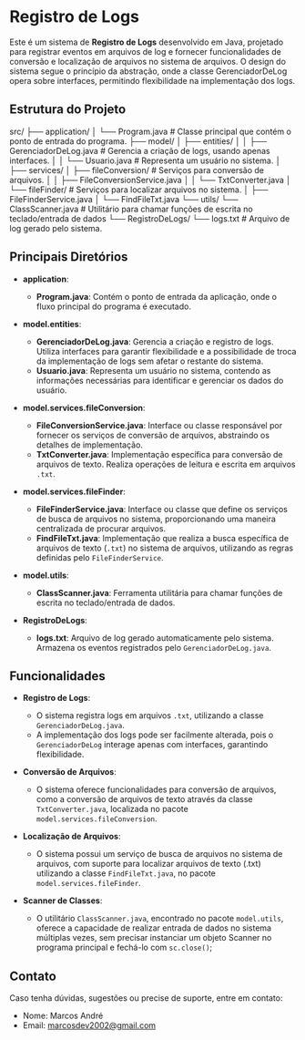 # Registro de Logs

Este é um sistema de **Registro de Logs** desenvolvido em Java, projetado para registrar eventos em arquivos de log e fornecer funcionalidades de conversão e localização de arquivos no sistema de arquivos. O design do sistema segue o princípio da abstração, onde a classe GerenciadorDeLog opera sobre interfaces, permitindo flexibilidade na implementação dos logs.

## Estrutura do Projeto

src/
├── application/
│   └── Program.java # Classe principal que contém o ponto de entrada do programa.
├── model/
│   ├── entities/
│   │   ├── GerenciadorDeLog.java # Gerencia a criação de logs, usando apenas interfaces.
│   │   └── Usuario.java # Representa um usuário no sistema.
│   ├── services/
│   ├── fileConversion/ # Serviços para conversão de arquivos.
│   │   ├── FileConversionService.java
│   │   └── TxtConverter.java
│   └── fileFinder/ # Serviços para localizar arquivos no sistema.
│       ├── FileFinderService.java
│       └── FindFileTxt.java
└── utils/
    └── ClassScanner.java # Utilitário para chamar funções de escrita no teclado/entrada de dados
└── RegistroDeLogs/
    └── logs.txt # Arquivo de log gerado pelo sistema.


## Principais Diretórios

- **application**:
  - **Program.java**: Contém o ponto de entrada da aplicação, onde o fluxo principal do programa é executado.

- **model.entities**:
  - **GerenciadorDeLog.java**: Gerencia a criação e registro de logs. Utiliza interfaces para garantir flexibilidade e a possibilidade de troca da implementação de logs sem afetar o restante do sistema.
  - **Usuario.java**: Representa um usuário no sistema, contendo as informações necessárias para identificar e gerenciar os dados do usuário.

- **model.services.fileConversion**:
  - **FileConversionService.java**: Interface ou classe responsável por fornecer os serviços de conversão de arquivos, abstraindo os detalhes de implementação.
  - **TxtConverter.java**: Implementação específica para conversão de arquivos de texto. Realiza operações de leitura e escrita em arquivos `.txt`.

- **model.services.fileFinder**:
  - **FileFinderService.java**: Interface ou classe que define os serviços de busca de arquivos no sistema, proporcionando uma maneira centralizada de procurar arquivos.
  - **FindFileTxt.java**: Implementação que realiza a busca específica de arquivos de texto (`.txt`) no sistema de arquivos, utilizando as regras definidas pelo `FileFinderService`.

- **model.utils**:
  - **ClassScanner.java**: Ferramenta utilitária para chamar funções de escrita no teclado/entrada de dados.

- **RegistroDeLogs**:
  - **logs.txt**: Arquivo de log gerado automaticamente pelo sistema. Armazena os eventos registrados pelo `GerenciadorDeLog.java`.

## Funcionalidades

- **Registro de Logs**: 
  - O sistema registra logs em arquivos `.txt`, utilizando a classe `GerenciadorDeLog.java`.
  - A implementação dos logs pode ser facilmente alterada, pois o `GerenciadorDeLog` interage apenas com interfaces, garantindo flexibilidade.

- **Conversão de Arquivos**: 
  - O sistema oferece funcionalidades para conversão de arquivos, como a conversão de arquivos de texto através da classe `TxtConverter.java`, localizada no pacote `model.services.fileConversion`.

- **Localização de Arquivos**: 
  - O sistema possui um serviço de busca de arquivos no sistema de arquivos, com suporte para localizar arquivos de texto (.txt) utilizando a classe `FindFileTxt.java`, no pacote `model.services.fileFinder`.

- **Scanner de Classes**: 
  - O utilitário `ClassScanner.java`, encontrado no pacote `model.utils`, oferece a capacidade de realizar entrada de dados no sistema múltiplas vezes, sem precisar instanciar um objeto Scanner no programa principal e fechá-lo com `sc.close()`;

## Contato

Caso tenha dúvidas, sugestões ou precise de suporte, entre em contato:

- Nome: Marcos André
- Email: marcosdev2002@gmail.com

